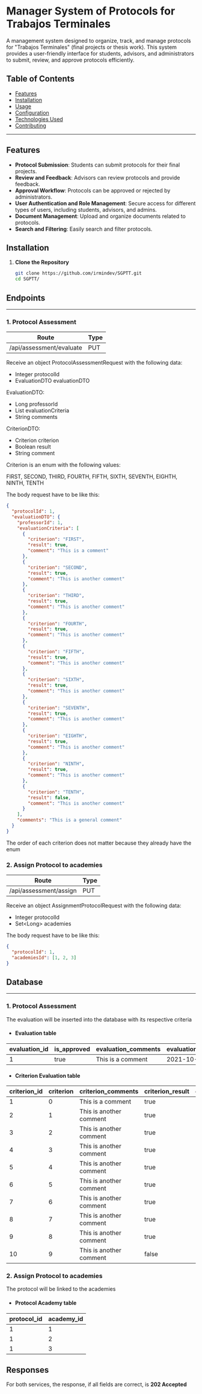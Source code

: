 # Manager System of Protocols for Trabajos Terminales

A management system designed to organize, track, and manage protocols for "Trabajos Terminales" (final projects or
thesis work). This system provides a user-friendly interface for students, advisors, and administrators to submit,
review, and approve protocols efficiently.

## Table of Contents

- [Features](#features)
- [Installation](#installation)
- [Usage](#usage)
- [Configuration](#configuration)
- [Technologies Used](#technologies-used)
- [Contributing](#contributing)

---

## Features

- **Protocol Submission**: Students can submit protocols for their final projects.
- **Review and Feedback**: Advisors can review protocols and provide feedback.
- **Approval Workflow**: Protocols can be approved or rejected by administrators.
- **User Authentication and Role Management**: Secure access for different types of users, including students, advisors,
  and admins.
- **Document Management**: Upload and organize documents related to protocols.
- **Search and Filtering**: Easily search and filter protocols.

## Installation

1. **Clone the Repository**
   ```bash
   git clone https://github.com/irmindev/SGPTT.git
   cd SGPTT/

## Endpoints

---

### 1. Protocol Assessment

| Route                    | Type |
|--------------------------|------|
| /api/assessment/evaluate | PUT  |

Receive an object ProtocolAssessmentRequest with the following data:

- Integer protocolId
- EvaluationDTO evaluationDTO

EvaluationDTO:

- Long professorId
- List<CriterionDTO> evaluationCriteria
- String comments

CriterionDTO:

- Criterion criterion
- Boolean result
- String comment

Criterion is an enum with the following values:

FIRST, SECOND, THIRD, FOURTH, FIFTH, SIXTH, SEVENTH, EIGHTH, NINTH, TENTH

The body request have to be like this:

```json
{
  "protocolId": 1,
  "evaluationDTO": {
    "professorId": 1,
    "evaluationCriteria": [
      {
        "criterion": "FIRST",
        "result": true,
        "comment": "This is a comment"
      },
      {
        "criterion": "SECOND",
        "result": true,
        "comment": "This is another comment"
      },
      {
        "criterion": "THIRD",
        "result": true,
        "comment": "This is another comment"
      },
      {
        "criterion": "FOURTH",
        "result": true,
        "comment": "This is another comment"
      },
      {
        "criterion": "FIFTH",
        "result": true,
        "comment": "This is another comment"
      },
      {
        "criterion": "SIXTH",
        "result": true,
        "comment": "This is another comment"
      },
      {
        "criterion": "SEVENTH",
        "result": true,
        "comment": "This is another comment"
      },
      {
        "criterion": "EIGHTH",
        "result": true,
        "comment": "This is another comment"
      },
      {
        "criterion": "NINTH",
        "result": true,
        "comment": "This is another comment"
      },
      {
        "criterion": "TENTH",
        "result": false,
        "comment": "This is another comment"
      }
    ],
    "comments": "This is a general comment"
  }
}
```

The order of each criterion does not matter because they already have the enum

### 2. Assign Protocol to academies

| Route                  | Type |
|------------------------|------|
| /api/assessment/assign | PUT  |

Receive an object AssignmentProtocolRequest with the following data:

- Integer protocolId
- Set\<Long> academies

The body request have to be like this:

```json
{
  "protocolId": 1,
  "academiesId": [1, 2, 3]
}
```

## Database

---

### 1. Protocol Assessment

The evaluation will be inserted into the database with its respective criteria

- #### Evaluation table

| evaluation_id | is_approved | evaluation_comments | evaluation_date | sinodal_id |
|---------------|-------------|---------------------|-----------------|------------|
| 1             | true        | This is a comment   | 2021-10-10      | 1          |

- #### Criterion Evaluation table

| criterion_id | criterion | criterion_comments      | criterion_result | criterion_evaluation_id |
|--------------|-----------|-------------------------|------------------|-------------------------|
| 1            | 0         | This is a comment       | true             | 1                       |
| 2            | 1         | This is another comment | true             | 1                       |
| 3            | 2         | This is another comment | true             | 1                       |
| 4            | 3         | This is another comment | true             | 1                       |
| 5            | 4         | This is another comment | true             | 1                       |
| 6            | 5         | This is another comment | true             | 1                       |
| 7            | 6         | This is another comment | true             | 1                       |
| 8            | 7         | This is another comment | true             | 1                       |
| 9            | 8         | This is another comment | true             | 1                       |
| 10           | 9         | This is another comment | false            | 1                       |

### 2. Assign Protocol to academies

The protocol will be linked to the academies 

- #### Protocol Academy table

| protocol_id | academy_id |
|-------------|------------|
| 1           | 1          |
| 1           | 2          |
| 1           | 3          |

## Responses

For both services, the response, if all fields are correct, is **202 Accepted**